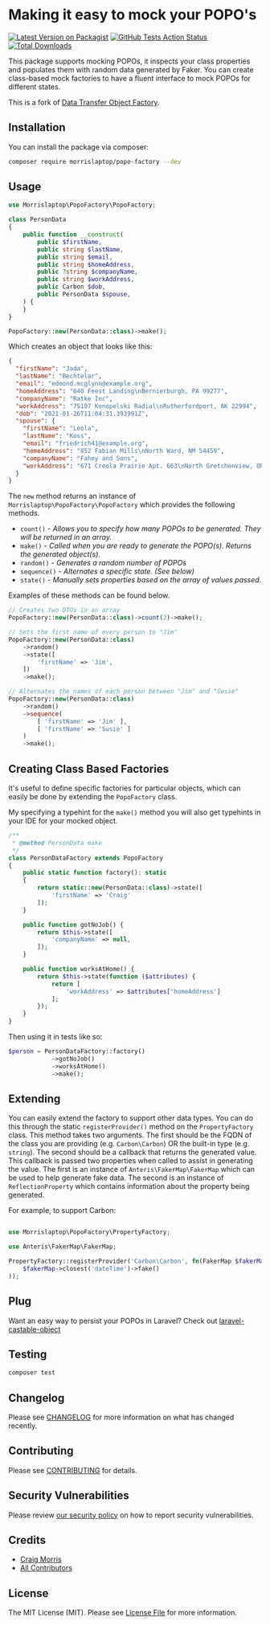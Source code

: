 # Making it easy to mock your POPO's

[![Latest Version on Packagist](https://img.shields.io/packagist/v/morrislaptop/popo-factory.svg?style=flat-square)](https://packagist.org/packages/morrislaptop/popo-factory)
[![GitHub Tests Action Status](https://img.shields.io/github/workflow/status/morrislaptop/popo-factory/Tests?label=tests)](https://github.com/morrislaptop/popo-factory/actions?query=workflow%3ATests+branch%3Amaster)
[![Total Downloads](https://img.shields.io/packagist/dt/morrislaptop/popo-factory.svg?style=flat-square)](https://packagist.org/packages/morrislaptop/popo-factory)

This package supports mocking POPOs, it inspects your class properties and populates them with random data generated by Faker. You can create class-based mock factories to have a fluent interface to mock POPOs for different states.

This is a fork of [Data Transfer Object Factory](https://github.com/anteris-dev/data-transfer-object-factory).

## Installation

You can install the package via composer:

```bash
composer require morrislaptop/popo-factory --dev
```

## Usage

```php
use Morrislaptop\PopoFactory\PopoFactory;

class PersonData
{
    public function __construct(
        public $firstName,
        public string $lastName,
        public string $email,
        public string $homeAddress,
        public ?string $companyName,
        public string $workAddress,
        public Carbon $dob,
        public PersonData $spouse,
    ) {
    }
}

PopoFactory::new(PersonData::class)->make();
```

Which creates an object that looks like this:

```json
{
  "firstName": "Jada",
  "lastName": "Bechtelar",
  "email": "edmond.mcglynn@example.org",
  "homeAddress": "640 Feest Landing\nBernierburgh, PA 99277",
  "companyName": "Ratke Inc",
  "workAddress": "75107 Konopelski Radial\nRutherfordport, AK 22994",
  "dob": "2021-01-26T11:04:31.393991Z",
  "spouse": {
    "firstName": "Leola",
    "lastName": "Koss",
    "email": "friedrich41@example.org",
    "homeAddress": "852 Fabian Mills\nNorth Ward, NM 54459",
    "companyName": "Fahey and Sons",
    "workAddress": "671 Creola Prairie Apt. 663\nNorth Gretchenview, OR 75622-4176"
  }
}
```

The `new` method returns an instance of `Morrislaptop\PopoFactory\PopoFactory` which provides the following methods.

- `count()` - _Allows you to specify how many POPOs to be generated. They will be returned in an array._
- `make()` - _Called when you are ready to generate the POPO(s). Returns the generated object(s)._
- `random()` - _Generates a random number of POPOs_
- `sequence()` - _Alternates a specific state. (See below)_
- `state()` - _Manually sets properties based on the array of values passed._

Examples of these methods can be found below.

```php
// Creates two DTOs in an array
PopoFactory::new(PersonData::class)->count(2)->make();

// Sets the first name of every person to "Jim"
PopoFactory::new(PersonData::class)
    ->random()
    ->state([
        'firstName' => 'Jim',
    ])
    ->make();

// Alternates the names of each person between "Jim" and "Susie"
PopoFactory::new(PersonData::class)
    ->random()
    ->sequence(
        [ 'firstName' => 'Jim' ],
        [ 'firstName' => 'Susie' ]
    )
    ->make();

```

## Creating Class Based Factories

It's useful to define specific factories for particular objects, which can easily be done by extending the `PopoFactory` class. 

My specifying a typehint for the `make()` method you will also get typehints in your IDE for your mocked object.

```php
/**
 * @method PersonData make
 */
class PersonDataFactory extends PopoFactory
{
    public static function factory(): static
    {
        return static::new(PersonData::class)->state([
            'firstName' => 'Craig'
        ]);
    }

    public function gotNoJob() {
        return $this->state([
            'companyName' => null,
        ]);
    }

    public function worksAtHome() {
        return $this->state(function ($attributes) {
            return [
                'workAddress' => $attributes['homeAddress']
            ];
        });
    }
}
```

Then using it in tests like so:

```php
$person = PersonDataFactory::factory()
            ->gotNoJob()
            ->worksAtHome()
            ->make();
```


## Extending

You can easily extend the factory to support other data types. You can do this through the static `registerProvider()` method on the `PropertyFactory` class. This method takes two arguments. The first should be the FQDN of the class you are providing (e.g. `Carbon\Carbon`) OR the built-in type (e.g. `string`). The second should be a callback that returns the generated value. This callback is passed two properties when called to assist in generating the value. The first is an instance of `Anteris\FakerMap\FakerMap` which can be used to help generate fake data. The second is an instance of `ReflectionProperty` which contains information about the property being generated.

For example, to support Carbon:

```php

use Morrislaptop\PopoFactory\PropertyFactory;

use Anteris\FakerMap\FakerMap;

PropertyFactory::registerProvider('Carbon\Carbon', fn(FakerMap $fakerMap) => Carbon::parse(
    $fakerMap->closest('dateTime')->fake()
));

```

## Plug

Want an easy way to persist your POPOs in Laravel? Check out [laravel-castable-object](https://github.com/morrislaptop/laravel-castable-object)

## Testing

```bash
composer test
```

## Changelog

Please see [CHANGELOG](CHANGELOG.md) for more information on what has changed recently.

## Contributing

Please see [CONTRIBUTING](.github/CONTRIBUTING.md) for details.

## Security Vulnerabilities

Please review [our security policy](../../security/policy) on how to report security vulnerabilities.

## Credits

- [Craig Morris](https://github.com/morrislaptop)
- [All Contributors](../../contributors)

## License

The MIT License (MIT). Please see [License File](LICENSE.md) for more information.

